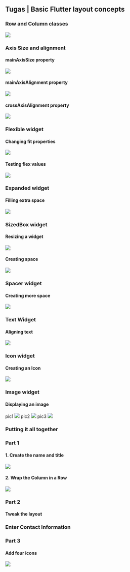 ## Tugas | Basic Flutter layout concepts

### Row and Column classes

<img src = 'docs/ss01.png'>

### Axis Size and alignment

#### mainAxisSize property

<img src = 'docs/ss02.png'>

#### mainAxisAlignment property

<img src = 'docs/ss03.png'>

#### crossAxisAlignment property

<img src = 'docs/ss04.png'>

### Flexible widget

#### Changing fit properties

<img src = 'docs/ss05.png'>

#### Testing flex values

<img src = 'docs/ss06.png'>

### Expanded widget

#### Filling extra space

<img src = 'docs/ss07.png'>

### SizedBox widget

#### Resizing a widget

<img src = 'docs/ss08.png'>

#### Creating space

<img src = 'docs/ss09.png'>

### Spacer widget

#### Creating more space

<img src = 'docs/ss10.png'>

### Text Widget

#### Aligning text

<img src = 'docs/ss11.png'>

### Icon widget

#### Creating an Icon

<img src = 'docs/ss12.png'>

### Image widget

#### Displaying an image

pic1
<img src = 'docs/ss13a.png'>
pic2
<img src = 'docs/ss13b.png'>
pic3
<img src = 'docs/ss13c.png'>

### Putting it all together

### Part 1

#### 1. Create the name and title

<img src = 'docs/ss14.png'>

#### 2. Wrap the Column in a Row

<img src = 'docs/ss15.png'>

### Part 2

#### Tweak the layout

### Enter Contact Information

### Part 3

#### Add four icons

<img src = 'docs/ss16.png'>



